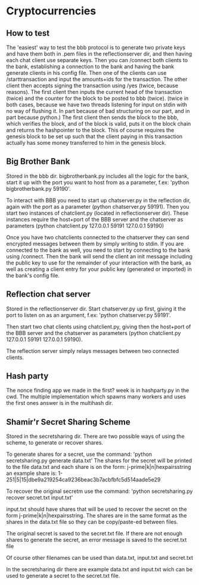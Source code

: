 # Cryptocurrencies

## How to test
The 'easiest' way to test the bbb protocol is to generate two private keys and have them both in .pem files in the reflectionserver dir, and then having each chat client use separate keys. Then you can /connect both clients to the bank, establishing a connection to the bank and having the bank generate clients in his config file. Then one of the clients can use /starttransaction and input the amounts+ids for the transaction. The other client then accepts signing the transaction using /yes (twice, because reasons). The first client then inputs the current head of the transaction (twice) and the counter for the block to be posted to bbb (twice). (twice in both cases, because we have two threads listening for input on stdin with no way of flushing it. In part because of bad structuring on our part, and in part because python.) The first client then sends the block to the bbb, which verifies the block, and of the block is valid, puts it on the block chain and returns the hashpointer to the block. This of course requires the genesis block to be set up such that the client paying in this transaction actually has some money transferred to him in the genesis block.

## Big Brother Bank
Stored in the bbb dir. bigbrotherbank.py includes all the logic for the bank, start it up with the port you want to host from as a parameter, f.ex: 'python bigbrotherbank.py 59190'.

To interact with BBB you need to start up chatserver.py in the reflection dir, again with the port as a parameter (python chatserver.py 59191). Then you start two instances of chatclient.py (located in reflectionserver dir). These instances require the host+port of the BBB server and the chatserver as parameters (python chatclient.py 127.0.0.1 59191 127.0.0.1 59190)

Once you have two chatclients connected to the chatserver they can send encrypted messages between them by simply writing to stdin. If you are connected to the bank as well, you need to start by connecting to the bank using /connect. Then the bank will send the client an init message including the public key to use for the remainder of your interaction with the bank, as well as creating a client entry for your public key (generated or imported) in the bank's config file.

## Reflection chat server
Stored in the reflectionserver dir. Start chatserver.py up first, giving it the port to listen on as an argument, f.ex: 'python chatserver.py 59191'.

Then start two chat clients using chatclient.py, giving then the host+port of the BBB server and the chatserver as parameters (python chatclient.py 127.0.0.1 59191 127.0.0.1 59190).

The reflection server simply relays messages between two connected clients.

## Hash party
The nonce finding app we made in the first? week is in hashparty.py in the cwd. The multiple implementation which spawns many workers and uses the first ones answer is in the multihash dir.

## Shamir'r Secret Sharing Scheme
Stored in the secretsharing dir. There are two possible ways of using the scheme, to generate or recover shares.

To generate shares for a secret, use the command: 'python secretsharing.py generate data.txt'
The shares for the secret will be printed to the file data.txt and each share is on the form:
j-prime|k|n|hexpairsstring an example share is:
1-251|5|15|dbe9a219254ca9236beac3b7acbfbfc5d514aade5e29

To recover the original secretm use the command: 'python secretsharing.py recover secret.txt input.txt'

input.txt should have shares that will be used to recover the secret on the form j-prime|k|n|hexpairsstring. The shares are in the same format as the shares in the data.txt file so they can be copy/paste-ed between files.

The original secret is saved to the secret.txt file. If there are not enough shares to generate the secret, an error message is saved to the secret.txt file

Of course other filenames can be used than data.txt, input.txt and secret.txt

In the secretsharing dir there are example data.txt and input.txt wich can be used to generate a secret to the secret.txt file.
